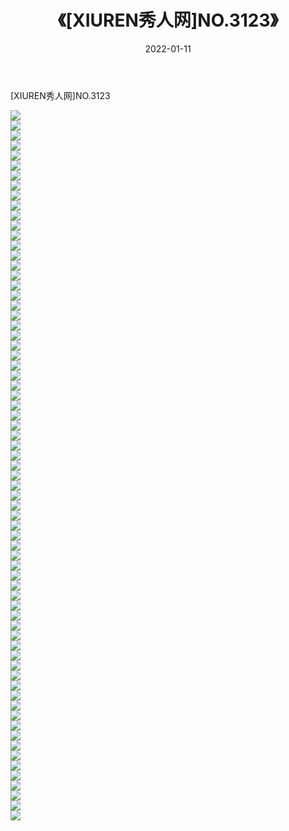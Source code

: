 ﻿---
layout: post
title:  《[XIUREN秀人网]NO.3123》
date:   2022-01-11
img: http://img.660000.xyz/Sharelink/秀人网/秀人网第04部分/[XIUREN秀人网]NO.3123/000.jpg
categories: [美女, 清纯, 唯美]
---

[XIUREN秀人网]NO.3123

 ![](http://img.660000.xyz/Sharelink/秀人网/秀人网第04部分/[XIUREN秀人网]NO.3123/001.jpg) <br>![](http://img.660000.xyz/Sharelink/秀人网/秀人网第04部分/[XIUREN秀人网]NO.3123/002.jpg) <br>![](http://img.660000.xyz/Sharelink/秀人网/秀人网第04部分/[XIUREN秀人网]NO.3123/003.jpg) <br>![](http://img.660000.xyz/Sharelink/秀人网/秀人网第04部分/[XIUREN秀人网]NO.3123/004.jpg) <br>![](http://img.660000.xyz/Sharelink/秀人网/秀人网第04部分/[XIUREN秀人网]NO.3123/005.jpg) <br>![](http://img.660000.xyz/Sharelink/秀人网/秀人网第04部分/[XIUREN秀人网]NO.3123/006.jpg) <br>![](http://img.660000.xyz/Sharelink/秀人网/秀人网第04部分/[XIUREN秀人网]NO.3123/007.jpg) <br>![](http://img.660000.xyz/Sharelink/秀人网/秀人网第04部分/[XIUREN秀人网]NO.3123/008.jpg) <br>![](http://img.660000.xyz/Sharelink/秀人网/秀人网第04部分/[XIUREN秀人网]NO.3123/009.jpg) <br>![](http://img.660000.xyz/Sharelink/秀人网/秀人网第04部分/[XIUREN秀人网]NO.3123/010.jpg) <br>![](http://img.660000.xyz/Sharelink/秀人网/秀人网第04部分/[XIUREN秀人网]NO.3123/011.jpg) <br>![](http://img.660000.xyz/Sharelink/秀人网/秀人网第04部分/[XIUREN秀人网]NO.3123/012.jpg) <br>![](http://img.660000.xyz/Sharelink/秀人网/秀人网第04部分/[XIUREN秀人网]NO.3123/013.jpg) <br>![](http://img.660000.xyz/Sharelink/秀人网/秀人网第04部分/[XIUREN秀人网]NO.3123/014.jpg) <br>![](http://img.660000.xyz/Sharelink/秀人网/秀人网第04部分/[XIUREN秀人网]NO.3123/015.jpg) <br>![](http://img.660000.xyz/Sharelink/秀人网/秀人网第04部分/[XIUREN秀人网]NO.3123/016.jpg) <br>![](http://img.660000.xyz/Sharelink/秀人网/秀人网第04部分/[XIUREN秀人网]NO.3123/017.jpg) <br>![](http://img.660000.xyz/Sharelink/秀人网/秀人网第04部分/[XIUREN秀人网]NO.3123/018.jpg) <br>![](http://img.660000.xyz/Sharelink/秀人网/秀人网第04部分/[XIUREN秀人网]NO.3123/019.jpg) <br>![](http://img.660000.xyz/Sharelink/秀人网/秀人网第04部分/[XIUREN秀人网]NO.3123/020.jpg) <br>![](http://img.660000.xyz/Sharelink/秀人网/秀人网第04部分/[XIUREN秀人网]NO.3123/021.jpg) <br>![](http://img.660000.xyz/Sharelink/秀人网/秀人网第04部分/[XIUREN秀人网]NO.3123/022.jpg) <br>![](http://img.660000.xyz/Sharelink/秀人网/秀人网第04部分/[XIUREN秀人网]NO.3123/023.jpg) <br>![](http://img.660000.xyz/Sharelink/秀人网/秀人网第04部分/[XIUREN秀人网]NO.3123/024.jpg) <br>![](http://img.660000.xyz/Sharelink/秀人网/秀人网第04部分/[XIUREN秀人网]NO.3123/025.jpg) <br>![](http://img.660000.xyz/Sharelink/秀人网/秀人网第04部分/[XIUREN秀人网]NO.3123/026.jpg) <br>![](http://img.660000.xyz/Sharelink/秀人网/秀人网第04部分/[XIUREN秀人网]NO.3123/027.jpg) <br>![](http://img.660000.xyz/Sharelink/秀人网/秀人网第04部分/[XIUREN秀人网]NO.3123/028.jpg) <br>![](http://img.660000.xyz/Sharelink/秀人网/秀人网第04部分/[XIUREN秀人网]NO.3123/029.jpg) <br>![](http://img.660000.xyz/Sharelink/秀人网/秀人网第04部分/[XIUREN秀人网]NO.3123/030.jpg) <br>![](http://img.660000.xyz/Sharelink/秀人网/秀人网第04部分/[XIUREN秀人网]NO.3123/031.jpg) <br>![](http://img.660000.xyz/Sharelink/秀人网/秀人网第04部分/[XIUREN秀人网]NO.3123/032.jpg) <br>![](http://img.660000.xyz/Sharelink/秀人网/秀人网第04部分/[XIUREN秀人网]NO.3123/033.jpg) <br>![](http://img.660000.xyz/Sharelink/秀人网/秀人网第04部分/[XIUREN秀人网]NO.3123/034.jpg) <br>![](http://img.660000.xyz/Sharelink/秀人网/秀人网第04部分/[XIUREN秀人网]NO.3123/035.jpg) <br>![](http://img.660000.xyz/Sharelink/秀人网/秀人网第04部分/[XIUREN秀人网]NO.3123/036.jpg) <br>![](http://img.660000.xyz/Sharelink/秀人网/秀人网第04部分/[XIUREN秀人网]NO.3123/037.jpg) <br>![](http://img.660000.xyz/Sharelink/秀人网/秀人网第04部分/[XIUREN秀人网]NO.3123/038.jpg) <br>![](http://img.660000.xyz/Sharelink/秀人网/秀人网第04部分/[XIUREN秀人网]NO.3123/039.jpg) <br>![](http://img.660000.xyz/Sharelink/秀人网/秀人网第04部分/[XIUREN秀人网]NO.3123/040.jpg) <br>![](http://img.660000.xyz/Sharelink/秀人网/秀人网第04部分/[XIUREN秀人网]NO.3123/041.jpg) <br>![](http://img.660000.xyz/Sharelink/秀人网/秀人网第04部分/[XIUREN秀人网]NO.3123/042.jpg) <br>![](http://img.660000.xyz/Sharelink/秀人网/秀人网第04部分/[XIUREN秀人网]NO.3123/043.jpg) <br>![](http://img.660000.xyz/Sharelink/秀人网/秀人网第04部分/[XIUREN秀人网]NO.3123/044.jpg) <br>![](http://img.660000.xyz/Sharelink/秀人网/秀人网第04部分/[XIUREN秀人网]NO.3123/045.jpg) <br>![](http://img.660000.xyz/Sharelink/秀人网/秀人网第04部分/[XIUREN秀人网]NO.3123/046.jpg) <br>![](http://img.660000.xyz/Sharelink/秀人网/秀人网第04部分/[XIUREN秀人网]NO.3123/047.jpg) <br>![](http://img.660000.xyz/Sharelink/秀人网/秀人网第04部分/[XIUREN秀人网]NO.3123/048.jpg) <br>![](http://img.660000.xyz/Sharelink/秀人网/秀人网第04部分/[XIUREN秀人网]NO.3123/049.jpg) <br>![](http://img.660000.xyz/Sharelink/秀人网/秀人网第04部分/[XIUREN秀人网]NO.3123/050.jpg) <br>![](http://img.660000.xyz/Sharelink/秀人网/秀人网第04部分/[XIUREN秀人网]NO.3123/051.jpg) <br>![](http://img.660000.xyz/Sharelink/秀人网/秀人网第04部分/[XIUREN秀人网]NO.3123/052.jpg) <br>![](http://img.660000.xyz/Sharelink/秀人网/秀人网第04部分/[XIUREN秀人网]NO.3123/053.jpg) <br>![](http://img.660000.xyz/Sharelink/秀人网/秀人网第04部分/[XIUREN秀人网]NO.3123/054.jpg) <br>![](http://img.660000.xyz/Sharelink/秀人网/秀人网第04部分/[XIUREN秀人网]NO.3123/055.jpg) <br>![](http://img.660000.xyz/Sharelink/秀人网/秀人网第04部分/[XIUREN秀人网]NO.3123/056.jpg) <br>![](http://img.660000.xyz/Sharelink/秀人网/秀人网第04部分/[XIUREN秀人网]NO.3123/057.jpg) <br>![](http://img.660000.xyz/Sharelink/秀人网/秀人网第04部分/[XIUREN秀人网]NO.3123/058.jpg) <br>![](http://img.660000.xyz/Sharelink/秀人网/秀人网第04部分/[XIUREN秀人网]NO.3123/059.jpg) <br>![](http://img.660000.xyz/Sharelink/秀人网/秀人网第04部分/[XIUREN秀人网]NO.3123/060.jpg) <br>![](http://img.660000.xyz/Sharelink/秀人网/秀人网第04部分/[XIUREN秀人网]NO.3123/061.jpg) <br>![](http://img.660000.xyz/Sharelink/秀人网/秀人网第04部分/[XIUREN秀人网]NO.3123/062.jpg) <br>![](http://img.660000.xyz/Sharelink/秀人网/秀人网第04部分/[XIUREN秀人网]NO.3123/063.jpg) <br>![](http://img.660000.xyz/Sharelink/秀人网/秀人网第04部分/[XIUREN秀人网]NO.3123/064.jpg) <br>![](http://img.660000.xyz/Sharelink/秀人网/秀人网第04部分/[XIUREN秀人网]NO.3123/065.jpg) <br>![](http://img.660000.xyz/Sharelink/秀人网/秀人网第04部分/[XIUREN秀人网]NO.3123/066.jpg) <br>![](http://img.660000.xyz/Sharelink/秀人网/秀人网第04部分/[XIUREN秀人网]NO.3123/067.jpg) <br>![](http://img.660000.xyz/Sharelink/秀人网/秀人网第04部分/[XIUREN秀人网]NO.3123/068.jpg) <br>![](http://img.660000.xyz/Sharelink/秀人网/秀人网第04部分/[XIUREN秀人网]NO.3123/069.jpg) <br>![](http://img.660000.xyz/Sharelink/秀人网/秀人网第04部分/[XIUREN秀人网]NO.3123/070.jpg) <br>![](http://img.660000.xyz/Sharelink/秀人网/秀人网第04部分/[XIUREN秀人网]NO.3123/071.jpg) <br>